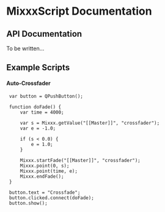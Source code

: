 # MixxxScript Documentation

## API Documentation

To be written...

## Example Scripts

#### Auto-Crossfader

``` 
 var button = QPushButton();
 
 function doFade() {
     var time = 4000;
 
     var s = Mixxx.getValue("[[Master]]", "crossfader");
     var e = -1.0;
 
     if (s < 0.0) {
         e = 1.0;
     }
 
     Mixxx.startFade("[[Master]]", "crossfader");
     Mixxx.point(0, s);
     Mixxx.point(time, e);
     Mixxx.endFade();
 }
 
 button.text = "Crossfade";
 button.clicked.connect(doFade);
 button.show();
```
